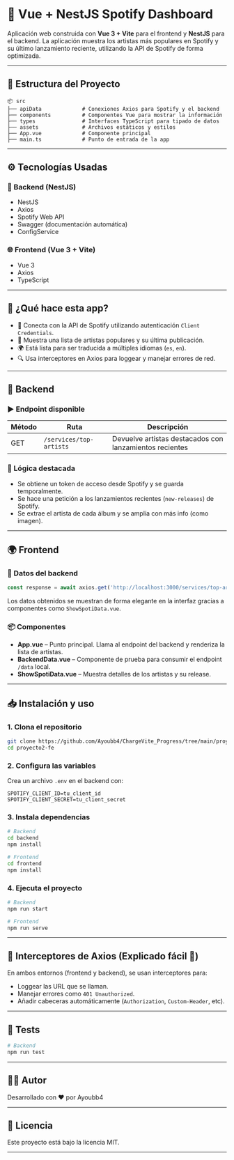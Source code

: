 # 🎵 Vue + NestJS Spotify Dashboard

Aplicación web construida con **Vue 3 + Vite** para el frontend y **NestJS** para el backend. La aplicación muestra los artistas más populares en Spotify y su último lanzamiento reciente, utilizando la API de Spotify de forma optimizada.

---

## 📁 Estructura del Proyecto

```
📦 src
├── apiData             # Conexiones Axios para Spotify y el backend
├── components          # Componentes Vue para mostrar la información
├── types               # Interfaces TypeScript para tipado de datos
├── assets              # Archivos estáticos y estilos
├── App.vue             # Componente principal
├── main.ts             # Punto de entrada de la app
```

---

## ⚙️ Tecnologías Usadas

### 🔧 Backend (NestJS)

- NestJS
- Axios
- Spotify Web API
- Swagger (documentación automática)
- ConfigService

### 🌐 Frontend (Vue 3 + Vite)

- Vue 3
- Axios
- TypeScript

---

## 🚀 ¿Qué hace esta app?

- 🔐 Conecta con la API de Spotify utilizando autenticación `Client Credentials`.
- 🎤 Muestra una lista de artistas populares y su última publicación.
- 🌍 Está lista para ser traducida a múltiples idiomas (`es`, `en`).
- 🔍 Usa interceptores en Axios para loggear y manejar errores de red.

---

## 📡 Backend

### ▶️ Endpoint disponible

| Método | Ruta                    | Descripción                                             |
|--------|-------------------------|---------------------------------------------------------|
| GET    | `/services/top-artists` | Devuelve artistas destacados con lanzamientos recientes |

### 🧠 Lógica destacada

- Se obtiene un token de acceso desde Spotify y se guarda temporalmente.
- Se hace una petición a los lanzamientos recientes (`new-releases`) de Spotify.
- Se extrae el artista de cada álbum y se amplía con más info (como imagen).

---

## 🌍 Frontend

### 🔌 Datos del backend

```ts
const response = await axios.get('http://localhost:3000/services/top-artists');
```

Los datos obtenidos se muestran de forma elegante en la interfaz gracias a componentes como `ShowSpotiData.vue`.

### 📦 Componentes

- **App.vue** – Punto principal. Llama al endpoint del backend y renderiza la lista de artistas.
- **BackendData.vue** – Componente de prueba para consumir el endpoint `/data` local.
- **ShowSpotiData.vue** – Muestra detalles de los artistas y su release.

---

## 📥 Instalación y uso

### 1. Clona el repositorio

```bash
git clone https://github.com/Ayoubb4/ChargeVite_Progress/tree/main/proyecto2-fe
cd proyecto2-fe
```

### 2. Configura las variables

Crea un archivo `.env` en el backend con:

```
SPOTIFY_CLIENT_ID=tu_client_id
SPOTIFY_CLIENT_SECRET=tu_client_secret
```

### 3. Instala dependencias

```bash
# Backend
cd backend
npm install

# Frontend
cd frontend
npm install
```

### 4. Ejecuta el proyecto

```bash
# Backend
npm run start

# Frontend
npm run serve
```

---

## 📌 Interceptores de Axios (Explicado fácil 🧠)

En ambos entornos (frontend y backend), se usan interceptores para:

- Loggear las URL que se llaman.
- Manejar errores como `401 Unauthorized`.
- Añadir cabeceras automáticamente (`Authorization`, `Custom-Header`, etc).

---

## 🧪 Tests

```bash
# Backend
npm run test
```
---

## 👨‍💻 Autor

Desarrollado con ❤️ por Ayoubb4

---

## 📃 Licencia

Este proyecto está bajo la licencia MIT.

---